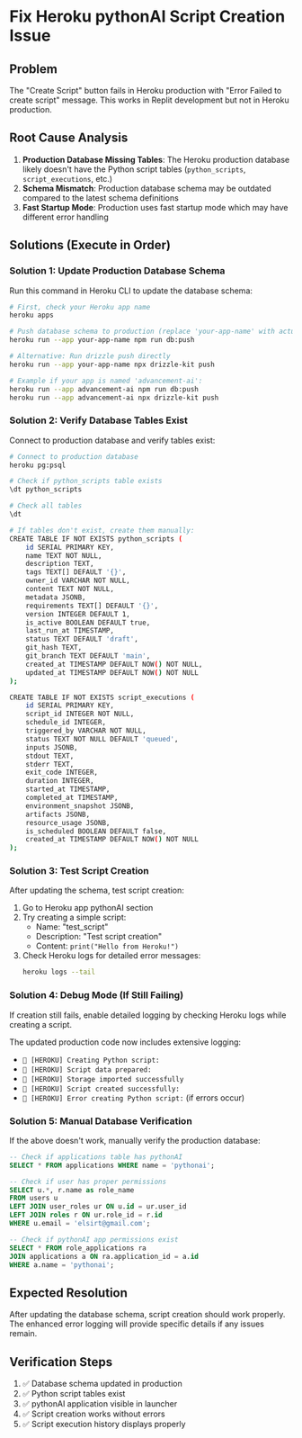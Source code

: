 # Fix Heroku pythonAI Script Creation Issue

## Problem
The "Create Script" button fails in Heroku production with "Error Failed to create script" message. This works in Replit development but not in Heroku production.

## Root Cause Analysis
1. **Production Database Missing Tables**: The Heroku production database likely doesn't have the Python script tables (`python_scripts`, `script_executions`, etc.)
2. **Schema Mismatch**: Production database schema may be outdated compared to the latest schema definitions
3. **Fast Startup Mode**: Production uses fast startup mode which may have different error handling

## Solutions (Execute in Order)

### Solution 1: Update Production Database Schema
Run this command in Heroku CLI to update the database schema:

```bash
# First, check your Heroku app name
heroku apps

# Push database schema to production (replace 'your-app-name' with actual app name)
heroku run --app your-app-name npm run db:push

# Alternative: Run drizzle push directly
heroku run --app your-app-name npx drizzle-kit push

# Example if your app is named 'advancement-ai':
heroku run --app advancement-ai npm run db:push
heroku run --app advancement-ai npx drizzle-kit push
```

### Solution 2: Verify Database Tables Exist
Connect to production database and verify tables exist:

```bash
# Connect to production database
heroku pg:psql

# Check if python_scripts table exists
\dt python_scripts

# Check all tables
\dt

# If tables don't exist, create them manually:
CREATE TABLE IF NOT EXISTS python_scripts (
    id SERIAL PRIMARY KEY,
    name TEXT NOT NULL,
    description TEXT,
    tags TEXT[] DEFAULT '{}',
    owner_id VARCHAR NOT NULL,
    content TEXT NOT NULL,
    metadata JSONB,
    requirements TEXT[] DEFAULT '{}',
    version INTEGER DEFAULT 1,
    is_active BOOLEAN DEFAULT true,
    last_run_at TIMESTAMP,
    status TEXT DEFAULT 'draft',
    git_hash TEXT,
    git_branch TEXT DEFAULT 'main',
    created_at TIMESTAMP DEFAULT NOW() NOT NULL,
    updated_at TIMESTAMP DEFAULT NOW() NOT NULL
);

CREATE TABLE IF NOT EXISTS script_executions (
    id SERIAL PRIMARY KEY,
    script_id INTEGER NOT NULL,
    schedule_id INTEGER,
    triggered_by VARCHAR NOT NULL,
    status TEXT NOT NULL DEFAULT 'queued',
    inputs JSONB,
    stdout TEXT,
    stderr TEXT,
    exit_code INTEGER,
    duration INTEGER,
    started_at TIMESTAMP,
    completed_at TIMESTAMP,
    environment_snapshot JSONB,
    artifacts JSONB,
    resource_usage JSONB,
    is_scheduled BOOLEAN DEFAULT false,
    created_at TIMESTAMP DEFAULT NOW() NOT NULL
);
```

### Solution 3: Test Script Creation
After updating the schema, test script creation:

1. Go to Heroku app pythonAI section
2. Try creating a simple script:
   - Name: "test_script"
   - Description: "Test script creation"
   - Content: `print("Hello from Heroku!")`
3. Check Heroku logs for detailed error messages:
   ```bash
   heroku logs --tail
   ```

### Solution 4: Debug Mode (If Still Failing)
If creation still fails, enable detailed logging by checking Heroku logs while creating a script.

The updated production code now includes extensive logging:
- `🐍 [HEROKU] Creating Python script:`
- `🐍 [HEROKU] Script data prepared:`
- `🐍 [HEROKU] Storage imported successfully`
- `🐍 [HEROKU] Script created successfully:`
- `🚨 [HEROKU] Error creating Python script:` (if errors occur)

### Solution 5: Manual Database Verification
If the above doesn't work, manually verify the production database:

```sql
-- Check if applications table has pythonAI
SELECT * FROM applications WHERE name = 'pythonai';

-- Check if user has proper permissions
SELECT u.*, r.name as role_name 
FROM users u 
LEFT JOIN user_roles ur ON u.id = ur.user_id 
LEFT JOIN roles r ON ur.role_id = r.id 
WHERE u.email = 'elsirt@gmail.com';

-- Check if pythonAI app permissions exist
SELECT * FROM role_applications ra 
JOIN applications a ON ra.application_id = a.id 
WHERE a.name = 'pythonai';
```

## Expected Resolution
After updating the database schema, script creation should work properly. The enhanced error logging will provide specific details if any issues remain.

## Verification Steps
1. ✅ Database schema updated in production
2. ✅ Python script tables exist
3. ✅ pythonAI application visible in launcher
4. ✅ Script creation works without errors
5. ✅ Script execution history displays properly